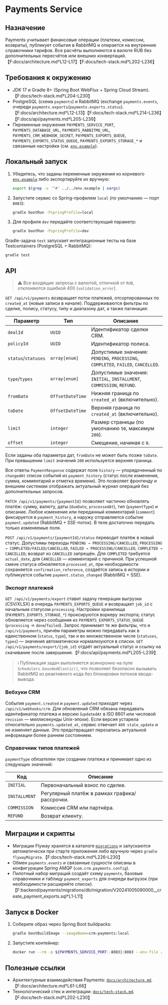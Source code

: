 # Payments Service

## Назначение
Payments учитывает финансовые операции (платежи, комиссии, возвраты), публикует события в RabbitMQ и опирается на внутренние справочники тарифов. Все расчёты выполняются в валюте RUB без дополнительных пересчётов или внешних конвертаций.【F:docs/architecture.md†L12-L17】【F:docs/tech-stack.md†L202-L236】

## Требования к окружению
- JDK 17 и Gradle 8+ (Spring Boot WebFlux + Spring Cloud Stream).【F:docs/tech-stack.md†L204-L230】
- PostgreSQL (схема `payments`) и RabbitMQ (exchange `payments.events`, очереди `payments.exports`/`payments.exports.status`).【F:docs/architecture.md†L12-L13】【F:docs/tech-stack.md†L214-L236】【F:docs/api/payments.md†L205-L239】
- Переменные окружения `PAYMENTS_SERVICE_PORT`, `PAYMENTS_DATABASE_URL`, `PAYMENTS_RABBITMQ_URL`, `PAYMENTS_CRM_WEBHOOK_SECRET`, `PAYMENTS_EXPORTS_QUEUE`, `PAYMENTS_EXPORTS_STATUS_QUEUE`, `PAYMENTS_EXPORTS_STORAGE_*` и связанные настройки (см. [`env.example`](../../env.example)).

## Локальный запуск

1. Убедитесь, что заданы переменные окружения из корневого [`env.example`](../../env.example) либо экспортируйте их вручную:
   ```bash
   export $(grep -v '^#' ../../env.example | xargs)
   ```
2. Запустите сервис со Spring-профилем `local` (по умолчанию — порт `8083`):
   ```bash
   gradle bootRun -PspringProfile=local
   ```
3. Для профиля `dev` передайте соответствующий параметр:
   ```bash
   gradle bootRun -PspringProfile=dev
   ```

Gradle-задача `test` запускает интеграционные тесты на базе Testcontainers (PostgreSQL + RabbitMQ):
```bash
gradle test
```

## API

> ⚠️ Все входящие запросы с валютой, отличной от `RUB`, отклоняются ошибкой 400 (`validation_error`).

`GET /api/v1/payments` возвращает поток платежей, отсортированных по `created_at` (новые записи в начале). Поддерживаются фильтры по сделке, полису, статусу, типу и диапазону дат, а также пагинация:

| Параметр | Тип | Описание |
| --- | --- | --- |
| `dealId` | `UUID` | Идентификатор сделки CRM. |
| `policyId` | `UUID` | Идентификатор полиса. |
| `status`/`statuses` | `array[enum]` | Допустимые значения: `PENDING`, `PROCESSING`, `COMPLETED`, `FAILED`, `CANCELLED`. |
| `type`/`types` | `array[enum]` | Допустимые значения: `INITIAL`, `INSTALLMENT`, `COMMISSION`, `REFUND`. |
| `fromDate` | `OffsetDateTime` | Нижняя граница по `created_at` (включительно). |
| `toDate` | `OffsetDateTime` | Верхняя граница по `created_at` (включительно). |
| `limit` | `integer` | Размер страницы (по умолчанию `50`, максимум `200`). |
| `offset` | `integer` | Смещение, начиная с `0`. |

Если заданы оба параметра дат, `fromDate` не может быть позже `toDate`. При превышении `limit` значения `200` используется верхняя граница.

Все ответы `PaymentResponse` содержат поле `history` — упорядоченный по `changedAt` список событий из `payment_history` (статус после изменения, сумма, комментарий и отметка времени). Это позволяет фронтенду и внешним системам отображать актуальный журнал операций без дополнительных запросов.

`PATCH /api/v1/payments/{paymentId}` позволяет частично обновлять платёж: сумму, валюту, даты (`dueDate`, `processedAt`), тип (`paymentType`) и описание. Любое изменение или переданный комментарий (`comment`) фиксируется в `payment_history`, а наружу отправляется событие `payment.updated` (RabbitMQ + SSE-поток). В теле достаточно передать только изменяемые поля.

`POST /api/v1/payments/{paymentId}/status` переводит платёж в новый статус. Допустимы переходы `PENDING → PROCESSING/CANCELLED`, `PROCESSING → COMPLETED/FAILED/CANCELLED`, `FAILED → PROCESSING/CANCELLED`, `COMPLETED → CANCELLED`; возврат из `CANCELLED` запрещён. Для `COMPLETED` требуется `actual_date`, для `CANCELLED` — комментарий с причиной. При успешной смене статуса обновляется `processed_at`, при необходимости сохраняется `confirmation_reference`, создаётся запись в истории и публикуется событие `payment.status_changed` (RabbitMQ + SSE).

### Экспорт платежей

`GET /api/v1/payments/export` ставит задачу генерации выгрузки (CSV/XLSX) в очередь `PAYMENTS_EXPORTS_QUEUE` и возвращает `job_id` c начальным статусом `processing`. Настройки хранилища (`PAYMENTS_EXPORTS_STORAGE_*`) проксируются воркеру экспорта; статус обновляется через сообщения из `PAYMENTS_EXPORTS_STATUS_QUEUE` (`processing` → `done`/`failed`). Запрос принимает те же фильтры, что и `/api/v1/payments`, причём параметры можно передавать как в единственном (`status`, `type`), так и во множественном числе (`statuses`, `types`) — значения автоматически нормализуются в списки. `GET /api/v1/payments/export/{job_id}` отдаёт актуальный статус и ссылку на скачивание после завершения.【F:docs/api/payments.md†L205-L239】

> ℹ️ Публикация задач выполняется асинхронно на пуле `Schedulers.boundedElastic()`, что позволяет безопасно вызывать RabbitMQ из реактивного кода без блокировки потоков ввода-вывода.

### Вебхуки CRM

События `payment.created` и `payment.updated` приходят через `/api/v1/webhooks/crm`. Для обновлений CRM обязана передавать идентификатор платежа и версию (`updatedAt` в ISO 8601 или числовой `revision` — миллисекунды Unix-эпохи). Если версия устарела относительно `payments.updated_at`, сервис отвечает `409 stale_update` и не изменяет данные. Это предотвращает перезапись актуальной информации более ранним состоянием.

### Справочник типов платежей

`paymentType` обязателен при создании платежа и принимает одно из следующих значений:

| Код | Описание |
| --- | --- |
| `INITIAL` | Первоначальный взнос по сделке. |
| `INSTALLMENT` | Регулярный платёж в рамках графика/рассрочки. |
| `COMMISSION` | Комиссия CRM или партнёра. |
| `REFUND` | Возврат клиенту. |

## Миграции и скрипты
- Миграции Flyway хранятся в каталоге [`migrations`](migrations/) и запускаются автоматически при старте приложения либо вручную через `gradle flywayMigrate`.【F:docs/tech-stack.md†L226-L230】
- Обмен `payments.events` и связанные сущности описаны в конфигурации Spring AMQP (`com.crm.payments.config`).
- Пилотный набор миграций создаёт схему `payments`, базовые справочники и таблицу `payment_exports` для очереди выгрузок (при необходимости расширяйте список).【F:backend/payments/migrations/db/migration/V20241005090000__create_payment_exports.sql†L1-L11】

## Запуск в Docker
1. Соберите образ через Spring Boot buildpacks:
   ```bash
   gradle bootBuildImage --imageName=crm-payments:local
   ```
2. Запустите контейнер:
   ```bash
   docker run --rm -p ${PAYMENTS_SERVICE_PORT:-8083}:8083 --env-file ../../env.example crm-payments:local
   ```

## Полезные ссылки
- Архитектурные взаимодействия Payments: [`docs/architecture.md`](../../docs/architecture.md#2-взаимодействия-и-потоки-данных).【F:docs/architecture.md†L61-L66】
- Технологический стек и интеграции: [`docs/tech-stack.md`](../../docs/tech-stack.md#payments).【F:docs/tech-stack.md†L202-L230】
